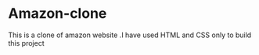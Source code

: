 # Amazon-clone
This is a clone of amazon website .I have used HTML and CSS only to build this project 
